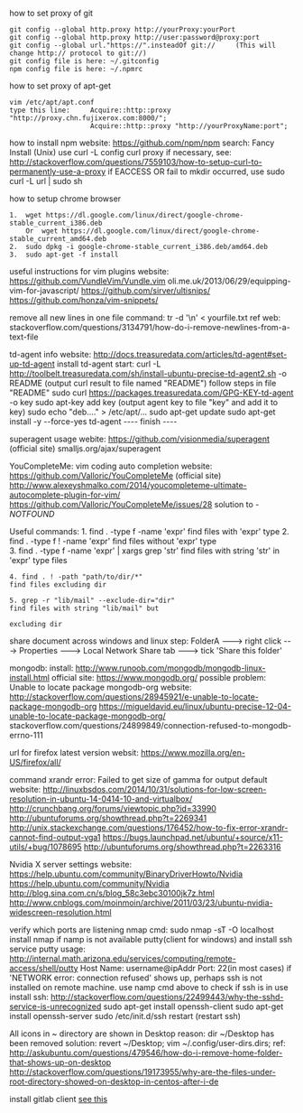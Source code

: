 how to set proxy of git

	git config --global http.proxy http://yourProxy:yourPort
	git config --global http.proxy http://user:password@proxy:port
	git config --global url."https://".insteadOf git://		(This will change http:// protocol to git://)
	git config file is here: ~/.gitconfig
	npm config file is here: ~/.npmrc



how to set proxy of apt-get
	
	vim /etc/apt/apt.conf
	type this line:		Acquire::http::proxy "http://proxy.chn.fujixerox.com:8000/";
						Acquire::http::proxy "http://yourProxyName:port";






how to install npm
    website: 
            https://github.com/npm/npm
    search: Fancy Install (Unix)
        use curl -L
        config curl proxy if necessary, see:
        http://stackoverflow.com/questions/7559103/how-to-setup-curl-to-permanently-use-a-proxy
    if EACCESS OR fail to mkdir occurred, use sudo curl -L url | sudo sh






how to setup chrome browser

	1.	wget https://dl.google.com/linux/direct/google-chrome-stable_current_i386.deb
		Or	wget https://dl.google.com/linux/direct/google-chrome-stable_current_amd64.deb
	2.	sudo dpkg -i google-chrome-stable_current_i386.deb/amd64.deb
	3.	sudo apt-get -f install





useful instructions for vim plugins
	website: https://github.com/VundleVim/Vundle.vim
			 oli.me.uk/2013/06/29/equipping-vim-for-javascript/
			 https://github.com/sirver/ultisnips/
			 https://github.com/honza/vim-snippets/




remove all new lines in one file
	command: tr -d '\n' < yourfile.txt
	ref web: stackoverflow.com/questions/3134791/how-do-i-remove-newlines-from-a-text-file





td-agent info
	website: http://docs.treasuredata.com/articles/td-agent#set-up-td-agent
install td-agent
	start:   curl -L http://toolbelt.treasuredata.com/sh/install-ubuntu-precise-td-agent2.sh -o README 
															(output	curl result to file named "README")
			 follow steps in file "README"
			 sudo curl https://packages.treasuredata.com/GPG-KEY-td-agent -o key 
			 sudo apt-key add key
			 												(output agent key to file "key" and add it to key)
			 sudo echo "deb...." > /etc/apt/...
			 sudo apt-get update
			 sudo apt-get install -y  --force-yes td-agent
	---- finish ----





superagent usage
	webite: https://github.com/visionmedia/superagent				            (official site)
			smalljs.org/ajax/superagent






YouCompleteMe: vim coding auto completion
    website: https://github.com/Valloric/YouCompleteMe                          (official site)
             http://www.alexeyshmalko.com/2014/youcompleteme-ultimate-autocomplete-plugin-for-vim/
             https://github.com/Valloric/YouCompleteMe/issues/28                solution to <VAR>-NOTFOUND







Useful commands:
    1. find . -type f -name 'expr'                                          find files with 'expr' type
    2. find . -type f ! -name 'expr'                                        find files without 'expr' type    
    3. find . -type f -name 'expr' | xargs grep 'str'                       find files with string 'str' in 'expr'
                                                                          type files

    4. find . ! -path "path/to/dir/*"                                       find files excluding dir

    5. grep -r "lib/mail" --exclude-dir="dir"                               find files with string "lib/mail" but
                                                                          excluding dir






share document across windows and linux
    step: FolderA ---> right click ---> Properties ---> Local Network Share tab 
                  ---> tick 'Share this folder'




mongodb:
    install:         http://www.runoob.com/mongodb/mongodb-linux-install.html
    official site:   https://www.mongodb.org/
possible problem: Unable to locate package mongodb-org
    website:   http://stackoverflow.com/questions/28945921/e-unable-to-locate-package-mongodb-org
               https://migueldavid.eu/linux/ubuntu-precise-12-04-unable-to-locate-package-mongodb-org/
               stackoverflow.com/questions/24899849/connection-refused-to-mongodb-errno-111





url for firefox latest version
    websit: https://www.mozilla.org/en-US/firefox/all/




command xrandr error: Failed to get size of gamma for output default
    website:   http://linuxbsdos.com/2014/10/31/solutions-for-low-screen-resolution-in-ubuntu-14-0414-10-and-virtualbox/
               http://crunchbang.org/forums/viewtopic.php?id=33990
               http://ubuntuforums.org/showthread.php?t=2269341
               http://unix.stackexchange.com/questions/176452/how-to-fix-error-xrandr-cannot-find-output-vga1
               https://bugs.launchpad.net/ubuntu/+source/x11-utils/+bug/1078695
               http://ubuntuforums.org/showthread.php?t=2263316





Nvidia X server settings
    website:   https://help.ubuntu.com/community/BinaryDriverHowto/Nvidia
               https://help.ubuntu.com/community/Nvidia
               http://blog.sina.com.cn/s/blog_58c3ebc30100jk7z.html
               http://www.cnblogs.com/moinmoin/archive/2011/03/23/ubuntu-nvidia-widescreen-resolution.html





verify which ports are listening
    nmap cmd:   sudo nmap -sT -O localhost
                install nmap if namp is not available
putty(client for windows) and install ssh service
    putty usage:    http://internal.math.arizona.edu/services/computing/remote-access/shell/putty
                    Host Name:  username@ipAddr
                    Port:       22(in most cases)
                    if 'NETWORK error: connection refused' shows up, perhaps ssh is not installed
                    on remote machine. use namp cmd above to check if ssh is in use
    install ssh:    http://stackoverflow.com/questions/22499443/why-the-sshd-service-is-unrecognized
                    sudo apt-get install openssh-client
                    sudo apt-get install openssh-server
                    sudo /etc/init.d/ssh restart (restart ssh)
   



All icons in ~ directory are shown in Desktop
    reason:     dir ~/Desktop has been removed
    solution:   revert ~/Desktop; vim ~/.config/user-dirs.dirs;
    ref:        http://askubuntu.com/questions/479546/how-do-i-remove-home-folder-that-shows-up-on-desktop
                http://stackoverflow.com/questions/19173955/why-are-the-files-under-root-directory-showed-on-desktop-in-centos-after-i-de



install gitlab client
    [see this](https://about.gitlab.com/downloads/#centos7)


